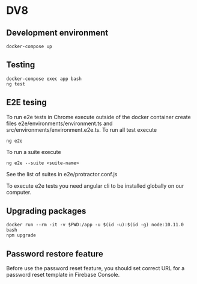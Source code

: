 # DV8

## Development environment
```
docker-compose up
```
## Testing
```
docker-compose exec app bash
ng test
```

## E2E tesing
To run e2e tests in Chrome execute outside of the docker container 
create files e2e/environments/environment.ts and src/environments/environment.e2e.ts.
To run all test execute
```
ng e2e
```

To run a suite execute
```
ng e2e --suite <suite-name>
```
See the list of suites in e2e/protractor.conf.js

To execute e2e tests you need angular cli to be installed globally on our computer.

## Upgrading packages
```
docker run --rm -it -v $PWD:/app -u $(id -u):$(id -g) node:10.11.0 bash
npm upgrade
```

## Password restore feature

Before use the password reset feature, you should set correct URL 
for a password reset template in Firebase Console.